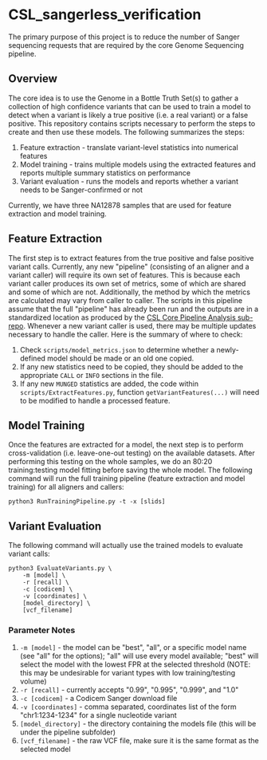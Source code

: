 # CSL_sangerless_verification
The primary purpose of this project is to reduce the number of Sanger sequencing requests that are required by the core Genome Sequencing pipeline.

## Overview
The core idea is to use the Genome in a Bottle Truth Set(s) to gather a collection of high confidence variants that can be used to train a model to detect when a variant is likely a true positive (i.e. a real variant) or a false positive. This repository contains scripts necessary to perform the steps to create and then use these models. The following summarizes the steps:

1. Feature extraction - translate variant-level statistics into numerical features
2. Model training - trains multiple models using the extracted features and reports multiple summary statistics on performance
3. Variant evaluation - runs the models and reports whether a variant needs to be Sanger-confirmed or not

Currently, we have three NA12878 samples that are used for feature extraction and model training.

## Feature Extraction
The first step is to extract features from the true positive and false positive variant calls. Currently, any new "pipeline" (consisting of an aligner and a variant caller) will require its own set of features. This is because each variant caller produces its own set of metrics, some of which are shared and some of which are not. Additionally, the method by which the metrics are calculated may vary from caller to caller. The scripts in this pipeline assume that the full "pipeline" has already been run and the outputs are in a standardized location as produced by the [CSL Core Pipeline Analysis sub-repo](https://github.com/HudsonAlpha/CSL_validations/tree/master/core_pipeline_analysis). Whenever a new variant caller is used, there may be multiple updates necessary to handle the caller.  Here is the summary of where to check:

1. Check `scripts/model_metrics.json` to determine whether a newly-defined model should be made or an old one copied.
2. If any new statistics need to be copied, they should be added to the appropriate `CALL` or `INFO` sections in the file.
3. If any new `MUNGED` statistics are added, the code within `scripts/ExtractFeatures.py`, function `getVariantFeatures(...)` will need to be modified to handle a processed feature.

## Model Training
Once the features are extracted for a model, the next step is to perform cross-validation (i.e. leave-one-out testing) on the available datasets. After performing this testing on the whole samples, we do an 80:20 training:testing model fitting before saving the whole model. The following command will run the full training pipeline (feature extraction and model training) for all aligners and callers:

```
python3 RunTrainingPipeline.py -t -x [slids]
```

## Variant Evaluation
The following command will actually use the trained models to evaluate variant calls:

```
python3 EvaluateVariants.py \
    -m [model] \
    -r [recall] \
    -c [codicem] \
    -v [coordinates] \
    [model_directory] \
    [vcf_filename]
```

### Parameter Notes
1. `-m [model]` - the model can be "best", "all", or a specific model name (see "all" for the options); "all" will use every model available; "best" will select the model with the lowest FPR at the selected threshold (NOTE: this may be undesirable for variant types with low training/testing volume)
2. `-r [recall]` - currently accepts "0.99", "0.995", "0.999", and "1.0"
3. `-c [codicem]` - a Codicem Sanger download file
4. `-v [coordinates]` - comma separated, coordinates list of the form "chr1:1234-1234" for a single nucleotide variant
5. `[model_directory]` - the directory containing the models file (this will be under the pipeline subfolder)
5. `[vcf_filename]` - the raw VCF file, make sure it is the same format as the selected model